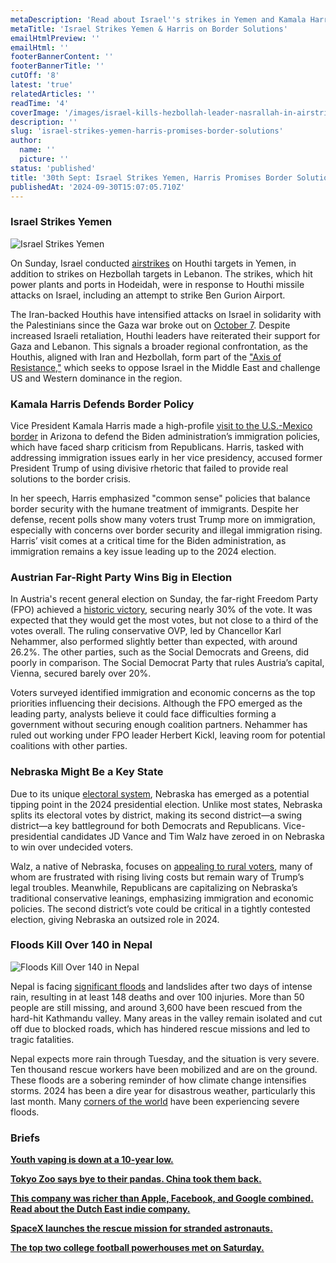 ```yaml
---
metaDescription: 'Read about Israel''s strikes in Yemen and Kamala Harris''s promises for improved border solutions. Stay updated on global news.'
metaTitle: 'Israel Strikes Yemen & Harris on Border Solutions'
emailHtmlPreview: ''
emailHtml: ''
footerBannerContent: ''
footerBannerTitle: ''
cutOff: '8'
latest: 'true'
relatedArticles: ''
readTime: '4'
coverImage: '/images/israel-kills-hezbollah-leader-nasrallah-in-airstrike-EwMz.webp'
description: ''
slug: 'israel-strikes-yemen-harris-promises-border-solutions'
author:
  name: ''
  picture: ''
status: 'published'
title: '30th Sept: Israel Strikes Yemen, Harris Promises Border Solutions, Austrian Far-Right'
publishedAt: '2024-09-30T15:07:05.710Z'
---
```


### Israel Strikes Yemen

![Israel Strikes Yemen](/images/israel-kills-hezbollah-leader-nasrallah-in-airstrike-UzNj.webp)

On Sunday, Israel conducted [airstrikes](https://www.dw.com/en/israel-strikes-yemen-as-lebanon-attacks-continue/live-70354520) on Houthi targets in Yemen, in addition to strikes on Hezbollah targets in Lebanon. The strikes, which hit power plants and ports in Hodeidah, were in response to Houthi missile attacks on Israel, including an attempt to strike Ben Gurion Airport.

The Iran-backed Houthis have intensified attacks on Israel in solidarity with the Palestinians since the Gaza war broke out on [October 7](https://www.csis.org/analysis/hamass-october-7-attack-visualizing-data). Despite increased Israeli retaliation, Houthi leaders have reiterated their support for Gaza and Lebanon. This signals a broader regional confrontation, as the Houthis, aligned with Iran and Hezbollah, form part of the ["Axis of Resistance,"](https://www.latimes.com/world-nation/story/2024-09-26/axis-of-resistance-explained-iran-israel) which seeks to oppose Israel in the Middle East and challenge US and Western dominance in the region.

### Kamala Harris Defends Border Policy

Vice President Kamala Harris made a high-profile [visit to the U.S.-Mexico border](https://www.youtube.com/watch?v=SqoXy_sCx7k) in Arizona to defend the Biden administration’s immigration policies, which have faced sharp criticism from Republicans. Harris, tasked with addressing immigration issues early in her vice presidency, accused former President Trump of using divisive rhetoric that failed to provide real solutions to the border crisis.

In her speech, Harris emphasized "common sense" policies that balance border security with the humane treatment of immigrants. Despite her defense, recent polls show many voters trust Trump more on immigration, especially with concerns over border security and illegal immigration rising. Harris’ visit comes at a critical time for the Biden administration, as immigration remains a key issue leading up to the 2024 election.

### Austrian Far-Right Party Wins Big in Election

In Austria's recent general election on Sunday, the far-right Freedom Party (FPO) achieved a [historic victory](https://www.dw.com/en/austrias-far-right-fp%C3%B6-wins-parliamentary-vote/a-70354491), securing nearly 30% of the vote. It was expected that they would get the most votes, but not close to a third of the votes overall. The ruling conservative OVP, led by Chancellor Karl Nehammer, also performed slightly better than expected, with around 26.2%. The other parties, such as the Social Democrats and Greens, did poorly in comparison. The Social Democrat Party that rules Austria’s capital, Vienna, secured barely over 20%.

Voters surveyed identified immigration and economic concerns as the top priorities influencing their decisions. Although the FPO emerged as the leading party, analysts believe it could face difficulties forming a government without securing enough coalition partners. Nehammer has ruled out working under FPO leader Herbert Kickl, leaving room for potential coalitions with other parties.

### Nebraska Might Be a Key State

Due to its unique [electoral system](https://www.270towin.com/content/split-electoral-votes-maine-and-nebraska/#google_vignette), Nebraska has emerged as a potential tipping point in the 2024 presidential election. Unlike most states, Nebraska splits its electoral votes by district, making its second district—a swing district—a key battleground for both Democrats and Republicans. Vice-presidential candidates JD Vance and Tim Walz have zeroed in on Nebraska to win over undecided voters.

Walz, a native of Nebraska, focuses on [appealing to rural voters](https://www.bbc.com/news/articles/ce812qvld9do), many of whom are frustrated with rising living costs but remain wary of Trump’s legal troubles. Meanwhile, Republicans are capitalizing on Nebraska’s traditional conservative leanings, emphasizing immigration and economic policies. The second district’s vote could be critical in a tightly contested election, giving Nebraska an outsized role in 2024.

### Floods Kill Over 140 in Nepal

![Floods Kill Over 140 in Nepal](/images/floods-kill-120-in-nepal-EwOT.webp)

Nepal is facing [significant floods](https://www.yahoo.com/news/death-toll-nepal-floods-landslides-114832287.html) and landslides after two days of intense rain, resulting in at least 148 deaths and over 100 injuries. More than 50 people are still missing, and around 3,600 have been rescued from the hard-hit Kathmandu valley. Many areas in the valley remain isolated and cut off due to blocked roads, which has hindered rescue missions and led to tragic fatalities.

Nepal expects more rain through Tuesday, and the situation is very severe. Ten thousand rescue workers have been mobilized and are on the ground. These floods are a sobering reminder of how climate change intensifies storms. 2024 has been a dire year for disastrous weather, particularly this last month. Many [corners of the world](https://www.bbc.com/news/articles/cn5zx2zx5xvo) have been experiencing severe floods.

### Briefs

[**Youth vaping is down at a 10-year low.**](https://edition.cnn.com/2024/09/05/health/youth-vaping-decline-e-cigarette-nicotine-pouches/index.html)

[**Tokyo Zoo says bye to their pandas. China took them back.**](https://www.thestar.com.my/aseanplus/aseanplus-news/2024/09/29/tearful-goodbye-to-tokyo-zoo-pandas)

[**This company was richer than Apple, Facebook, and Google combined. Read about the Dutch East indie company.**](https://dutchreview.com/culture/history/how-rich-was-the-dutch-east-india-company/)

[**SpaceX launches the rescue mission for stranded astronauts.**](https://www.voanews.com/a/spacex-launches-rescue-mission-for-2-nasa-astronauts-stranded-in-space/7803409.html)

[**The top two college football powerhouses met on Saturday.**](https://www.nbcnews.com/sports/college-football/alabama-vs-georgia-clash-rivals-test-two-powerhouses-college-football-rcna172806)